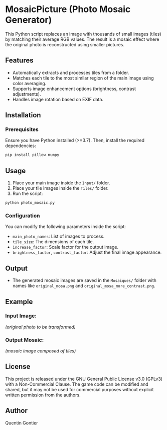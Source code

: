 # MosaicPicture (Photo Mosaic Generator)

This Python script replaces an image with thousands of small images (tiles) by matching their average RGB values. The result is a mosaic effect where the original photo is reconstructed using smaller pictures.

## Features
- Automatically extracts and processes tiles from a folder.
- Matches each tile to the most similar region of the main image using color averaging.
- Supports image enhancement options (brightness, contrast adjustments).
- Handles image rotation based on EXIF data.

## Installation
### Prerequisites
Ensure you have Python installed (>=3.7). Then, install the required dependencies:

```sh
pip install pillow numpy
```

## Usage
1. Place your main image inside the `Input/` folder.
2. Place your tile images inside the `Tiles/` folder.
3. Run the script:

```sh
python photo_mosaic.py
```

### Configuration
You can modify the following parameters inside the script:
- `main_photo_names`: List of images to process.
- `tile_size`: The dimensions of each tile.
- `increase_factor`: Scale factor for the output image.
- `brightness_factor`, `contrast_factor`: Adjust the final image appearance.

## Output
- The generated mosaic images are saved in the `Mosaiques/` folder with names like `original_mosa.png` and `original_mosa_more_contrast.png`.

## Example
### Input Image:
*(original photo to be transformed)*

### Output Mosaic:
*(mosaic image composed of tiles)*

## License
This project is released under the GNU General Public License v3.0 (GPLv3) with a Non-Commercial Clause. The game code can be modified and shared, but it may not be used for commercial purposes without explicit written permission from the authors.

## Author
Quentin Gontier

